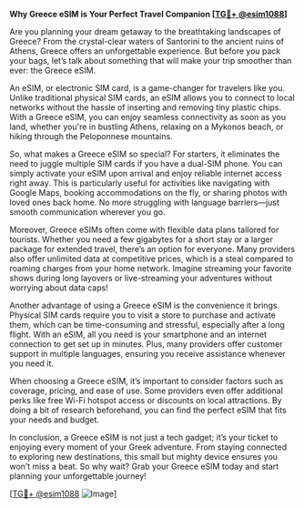 **Why Greece eSIM is Your Perfect Travel Companion [[TG💪+ @esim1088](https://t.me/s/esim1088)]**

Are you planning your dream getaway to the breathtaking landscapes of Greece? From the crystal-clear waters of Santorini to the ancient ruins of Athens, Greece offers an unforgettable experience. But before you pack your bags, let’s talk about something that will make your trip smoother than ever: the Greece eSIM.

An eSIM, or electronic SIM card, is a game-changer for travelers like you. Unlike traditional physical SIM cards, an eSIM allows you to connect to local networks without the hassle of inserting and removing tiny plastic chips. With a Greece eSIM, you can enjoy seamless connectivity as soon as you land, whether you're in bustling Athens, relaxing on a Mykonos beach, or hiking through the Peloponnese mountains.

So, what makes a Greece eSIM so special? For starters, it eliminates the need to juggle multiple SIM cards if you have a dual-SIM phone. You can simply activate your eSIM upon arrival and enjoy reliable internet access right away. This is particularly useful for activities like navigating with Google Maps, booking accommodations on the fly, or sharing photos with loved ones back home. No more struggling with language barriers—just smooth communication wherever you go.

Moreover, Greece eSIMs often come with flexible data plans tailored for tourists. Whether you need a few gigabytes for a short stay or a larger package for extended travel, there’s an option for everyone. Many providers also offer unlimited data at competitive prices, which is a steal compared to roaming charges from your home network. Imagine streaming your favorite shows during long layovers or live-streaming your adventures without worrying about data caps!

Another advantage of using a Greece eSIM is the convenience it brings. Physical SIM cards require you to visit a store to purchase and activate them, which can be time-consuming and stressful, especially after a long flight. With an eSIM, all you need is your smartphone and an internet connection to get set up in minutes. Plus, many providers offer customer support in multiple languages, ensuring you receive assistance whenever you need it.

When choosing a Greece eSIM, it’s important to consider factors such as coverage, pricing, and ease of use. Some providers even offer additional perks like free Wi-Fi hotspot access or discounts on local attractions. By doing a bit of research beforehand, you can find the perfect eSIM that fits your needs and budget.

In conclusion, a Greece eSIM is not just a tech gadget; it’s your ticket to enjoying every moment of your Greek adventure. From staying connected to exploring new destinations, this small but mighty device ensures you won’t miss a beat. So why wait? Grab your Greece eSIM today and start planning your unforgettable journey! 

[[TG💪+ @esim1088](https://t.me/s/esim1088) ![Image](https://i.postimg.cc/Y0z9fWf4/image.png)]